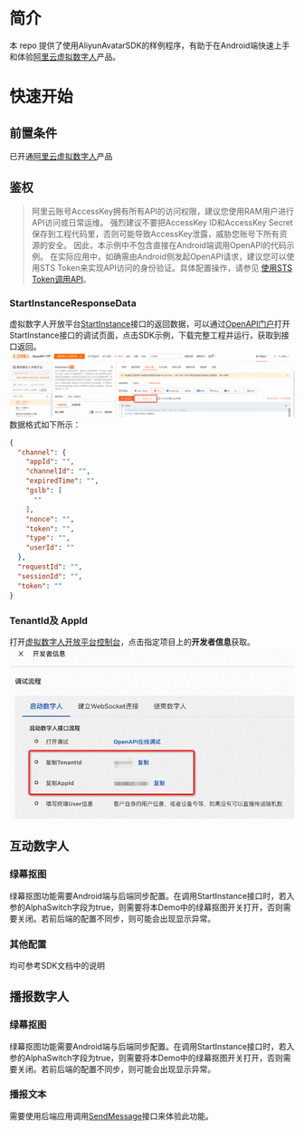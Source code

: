 # 简介

本 repo 提供了使用AliyunAvatarSDK的样例程序，有助于在Android端快速上手和体验[阿里云虚拟数字人](https://www.aliyun.com/product/ai/avatar)产品。

# 快速开始

## 前置条件

已开通[阿里云虚拟数字人](https://www.aliyun.com/product/ai/avatar)产品

## 鉴权

> 阿里云账号AccessKey拥有所有API的访问权限，建议您使用RAM用户进行API访问或日常运维。
> 强烈建议不要把AccessKey ID和AccessKey Secret保存到工程代码里，否则可能导致AccessKey泄露，威胁您账号下所有资源的安全。
> 因此，本示例中不包含直接在Android端调用OpenAPI的代码示例。
> 在实际应用中，如确需由Android侧发起OpenAPI请求，建议您可以使用STS Token来实现API访问的身份验证。具体配置操作，请参见 [使用STS Token调用API](https://help.aliyun.com/document_detail/606934.html)。

### StartInstanceResponseData

虚拟数字人开放平台[StartInstance]()接口的返回数据，可以通过[OpenAPI门户](https://next.api.aliyun.com/product/avatar)打开StartInstance接口的调试页面，点击SDK示例，下载完整工程并运行，获取到接口返回。
![img.png](img/1.png)
数据格式如下所示：

```json
{
  "channel": {
    "appId": "",
    "channelId": "",
    "expiredTime": "",
    "gslb": [
      ""
    ],
    "nonce": "",
    "token": "",
    "type": "",
    "userId": ""
  },
  "requestId": "",
  "sessionId": "",
  "token": ""
}
```

### TenantId及 AppId

打开[虚拟数字人开放平台控制台](https://avatar.console.aliyun.com/#/developer-center/project-manager)，点击指定项目上的**开发者信息**获取。
![img.png](img/2.png)

## 互动数字人

### 绿幕抠图

绿幕抠图功能需要Android端与后端同步配置。在调用StartInstance接口时，若入参的AlphaSwitch字段为true，则需要将本Demo中的绿幕抠图开关打开，否则需要关闭。若前后端的配置不同步，则可能会出现显示异常。

### 其他配置

均可参考SDK文档中的说明

## 播报数字人

### 绿幕抠图

绿幕抠图功能需要Android端与后端同步配置。在调用StartInstance接口时，若入参的AlphaSwitch字段为true，则需要将本Demo中的绿幕抠图开关打开，否则需要关闭。若前后端的配置不同步，则可能会出现显示异常。

### 播报文本

需要使用后端应用调用[SendMessage](https://help.aliyun.com/document_detail/412624.html)接口来体验此功能。

